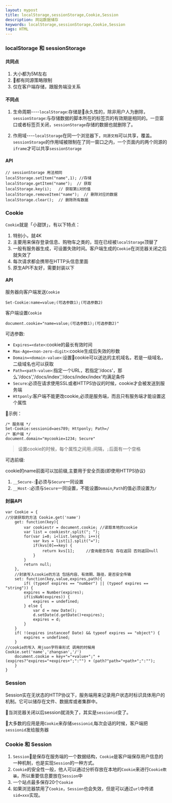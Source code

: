 ```yaml
---
layout: mypost
title: localStorage,sessionStorage,Cookie,Session
description: 网站数据储存
keywords: localStorage,sessionStorage,Cookie,Session
tags: HTML
---
```


### localStorage 和 sessionStorage

#### 共同点

1. 大小都为5M左右
2. 都有同源策略限制
3. 仅在客户端存储，跟服务端没关系

#### 不同点

1. 生命周期----`localStorage`:存储是永久性的，除非用户人为删除， `sessionStorage`:与存储数据的脚本所在的标签页的有效期是相同的。一旦窗口或者标签页关闭，`sessionStorage`存储的数据也就删除了。

2. 作用域----`localStorage`在同一个浏览器下，`同源文档`可以共享，覆盖。`sessionStorage`的作用域被限制在了同一窗口之内，一个页面内的两个同源的`iframe`才可以共享`sessionStorage`

#### API

```
// sessionStorage 用法相同
localStorage.setItem("name",1); //存储
localStorage.getItem("name");  // 获取
localStorage.key(i);   // 获取第i对的值
localStorage.removeItem("name");  // 删除对应的数据
localStorage.clear();  // 删除所有数据
```

### Cookie

`Cookie`就是「小甜饼」，有以下特点：

1. 特别小，就4K
2. 主要用来保存登录信息、购物车之类的，现在已经被`localStorage`顶替了
2. 一般有服务器生成，可设置失效时间。客户端生成的`Cookie`在浏览器关闭之后就失效了
3. 每次请求都会携带在HTTP头信息里面
4. 原生API不友好，需要封装以下

#### API

服务器向客户端发送`Cookie`

```
Set-Cookie:name=value;(可选参数1);(可选参数2)
```

客户端设置`Cookie`

```
document.cookie="name=value;(可选参数1);(可选参数2)"
```
可选参数:

* `Expires=<date>`:cookie的最长有效时间
* `Max-Age=<non-zero-digit>`:cookie生成后失效的秒数
* `Domain=<domain-value>`:设置cookie可以送达的主机域名，若是一级域名，二级域名也可以获取
* `Path=<path-value>`:指定一个URL，若指定'/docs'，那么'/docs','/docs/index','/docs/index/index'均满足条件
* `Secure`:必须在请求使用SSL或者HTTPS协议的时候，cookie才会被发送到服务端
* `Httponly`:客户端不能更改cookie,必须是服务端，而且只有服务端才能设置这个属性

示例：
```
/* 服务端 */
Set-Cookie:sessionid=aes789; Httponly; Path=/
/* 客户端 */
document.domain="mycookie=1234; Secure"
```

> 设置cookie的时候，每个属性之间用`;`间隔，`;`后面有一个空格

可选前缀:

cookie的name前面可以加前缀,主要用于安全页面(即使用HTTPS协议)

1. `__Secure-`:必须与`Secure`一同设置
2. `__Host-`:必须与`Secure`一同设置，不能设置`Domain`,`Path`的值必须设置为`/`

#### 封装API

```
var Cookie = {
//分装获取的方法 Cookie.get('name')
    get: function(key){
        var cookiestr = document.cookie; //读取本地的cookie
        var list = cookiestr.split("; ");
        for(var i=0; i<list.length; i++){
            var kvs = list[i].split("=");
            if(kvs[0]==key) {
                return kvs[1];     //查询是否存在 存在返回 否则返回null
            }
        }
        return null;
    },
    //封装写入cookie的方法 包括内容、有效期、路径，是否安全传输
    set: function(key,value,expires,path){
        if( (typeof expires == "number") || (typeof expires == "string")) {
        expires = Number(expires);
        if(isNaN(expires)) {
            expires = undefined;
        } else {
            var d = new Date();
            d.setDate(d.getDate()+expires);
            expires = d;
        }
    }
    if( !(expires instanceof Date) && typeof expires == "object") {
        expires = undefined;
    }
//cookie的写入 用json字符串形式 调用的时候用Cookie.set('name','zhangsan','/')
    document.cookie = key+"="+value+";" + (expires?"expires="+expires+";":"") + (path?"path="+path+";":"");
    }
}
```

### Session

Session实在无状态的HTTP协议下，服务端用来记录用户状态时标识具体用户的机制。它可以储存在文件、数据库或者集群中。

当浏览器关闭以后session就消失了，其实是`sessionid`变了。

大多数的应用是用`Cookie`来存储`sessionid`,每次会话的时候，客户端把`sessionid`发给服务器

### Cookie 和 Session

1. `Session`是保存在服务端的一个数据结构，`Cookie`是客户端保存用户信息的一种机制，也是实现`Session`的一种方式。
2. `Cookie`的安全性一般，他人可以通过分析存放在本地的`Cookie`来进行`Cookie欺骗`，所以重要信息要放在`Session`中
3. 一个站点最多保存20个`Cookie`
4. 如果浏览器禁用了`Cookie`，`Session`也会失效，但是可以通过`url`中传递`sid=xxx`实现。
